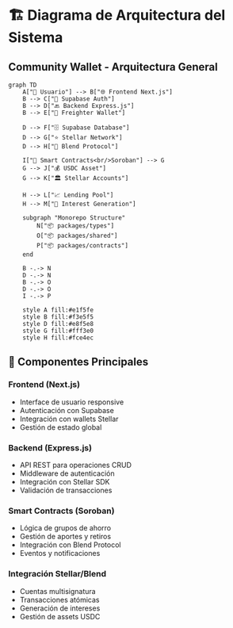 # 🏗️ Diagrama de Arquitectura del Sistema

## Community Wallet - Arquitectura General

```mermaid
graph TD
    A["👤 Usuario"] --> B["🌐 Frontend Next.js"]
    B --> C["🔐 Supabase Auth"]
    B --> D["🔙 Backend Express.js"]
    B --> E["👛 Freighter Wallet"]

    D --> F["🗄️ Supabase Database"]
    D --> G["⭐ Stellar Network"]
    D --> H["🏦 Blend Protocol"]

    I["📄 Smart Contracts<br/>Soroban"] --> G
    G --> J["💰 USDC Asset"]
    G --> K["🏛️ Stellar Accounts"]

    H --> L["📈 Lending Pool"]
    H --> M["💸 Interest Generation"]

    subgraph "Monorepo Structure"
        N["📦 packages/types"]
        O["📦 packages/shared"]
        P["📦 packages/contracts"]
    end

    B -.-> N
    D -.-> N
    B -.-> O
    D -.-> O
    I -.-> P

    style A fill:#e1f5fe
    style B fill:#f3e5f5
    style D fill:#e8f5e8
    style G fill:#fff3e0
    style H fill:#fce4ec
```

## 🔧 Componentes Principales

### Frontend (Next.js)

- Interface de usuario responsive
- Autenticación con Supabase
- Integración con wallets Stellar
- Gestión de estado global

### Backend (Express.js)

- API REST para operaciones CRUD
- Middleware de autenticación
- Integración con Stellar SDK
- Validación de transacciones

### Smart Contracts (Soroban)

- Lógica de grupos de ahorro
- Gestión de aportes y retiros
- Integración con Blend Protocol
- Eventos y notificaciones

### Integración Stellar/Blend

- Cuentas multisignatura
- Transacciones atómicas
- Generación de intereses
- Gestión de assets USDC
